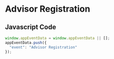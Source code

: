 # Advisor Registration

### 

## Javascript Code
```js
window.appEventData = window.appEventData || [];
appEventData.push({
  "event": "Advisor Registration"
});
```








